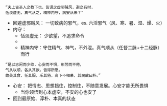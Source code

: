 ```
“夫上古圣人之教下也，皆谓之虚邪贼风，避之有时，
恬淡虚无，真气从之，精神内守，病安从来？”
```

* 回避虚邪贼风： 一切致病的邪气，es. 六淫邪气（风、寒、暑、湿、燥、火）
* 内守：
  * 恬淡虚无： 少欲望，不追求命令
  * 
  * 精神内守：守住精气、神气，不外泄。真气顺从（任督二脉+十二经脉）而行
  
```
“是以志闲而少欲，心安而不惧，形劳而不倦，
气从以顺，各从其欲，皆得所愿。
故美其食，任其服，乐其俗，高下不相慕，其民故曰朴。”
```

* 心安： 把情志、思想挡住，控制住，不随意发展。心安才能无所畏惧
  * 当你领悟到心本虚空，不安的心也安了
* 回到最原始、淳朴、本真的状态

